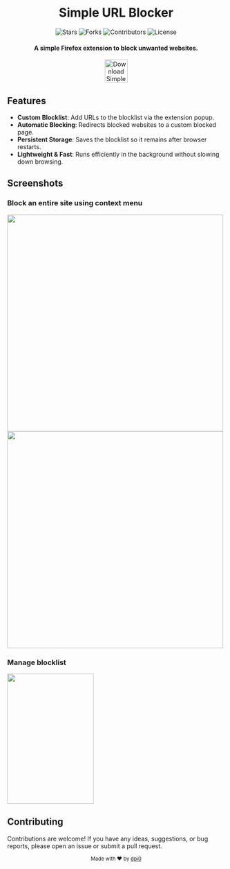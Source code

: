 <div align = "center">

<h1>Simple URL Blocker</h1>

<p align="center">
  <img src="https://img.shields.io/github/stars/dpi0/simple-url-blocker?style=flat-square&color=yellow" alt="Stars">
  <img src="https://img.shields.io/github/forks/dpi0/simple-url-blocker?style=flat-square" alt="Forks">
  <img src="https://img.shields.io/github/contributors/dpi0/simple-url-blocker?style=flat-square&color=pink" alt="Contributors">
  <img src="https://img.shields.io/github/license/dpi0/simple-url-blocker?style=flat-square" alt="License">
</p>

<h4>A simple Firefox extension to block unwanted websites.</h4>

[<img src="https://labels.tahoe.be/firefox_download_dark.svg" height="53" alt="Download Simple URL Blocker for Firefox">](https://addons.mozilla.org/firefox/addon/simple-url-blocker/)

</div>

## Features

- **Custom Blocklist**: Add URLs to the blocklist via the extension popup.
- **Automatic Blocking**: Redirects blocked websites to a custom blocked page.
- **Persistent Storage**: Saves the blocklist so it remains after browser restarts.
- **Lightweight & Fast**: Runs efficiently in the background without slowing down browsing.

## Screenshots

### Block an entire site using context menu

<img src="https://github.com/user-attachments/assets/2cbccab8-56c5-43c3-becf-13e442ec8d4f" width="500">

<img src="https://github.com/user-attachments/assets/e2a9d942-70ff-4e28-92a1-81bcb9509996" width="500">

### Manage blocklist

<img src="https://github.com/user-attachments/assets/793b6897-9d83-4e11-9869-c5b008c0b48e" width="200" height="300">

## Contributing

Contributions are welcome! If you have any ideas, suggestions, or bug reports, please open an issue or submit a pull request.

<div align="center">
  <sub>Made with ❤️ by <a href="https://github.com/dpi0">dpi0</a></sub>
</div>

